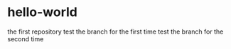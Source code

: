 # hello-world
the first repository
test the branch for the first time
test the branch for the second time

